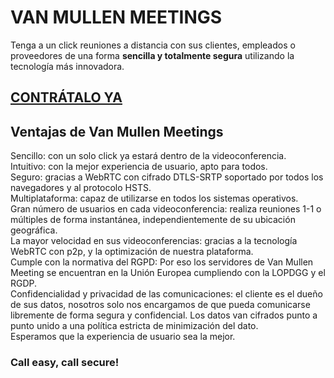 <link rel="canonical" href="https://vanmullen.com/" />

# VAN MULLEN MEETINGS

Tenga a un click reuniones a distancia con sus clientes, empleados o proveedores de una forma **sencilla y totalmente segura** utilizando la tecnología más innovadora.

## [CONTRÁTALO YA](https://perseusyrcabogados.com/contacto.html "CONTRÁTALO YA")

## Ventajas de Van Mullen Meetings

Sencillo: con un solo click ya estará dentro de la videoconferencia.  
Intuitivo: con la mejor experiencia de usuario, apto para todos.  
Seguro: gracias a WebRTC con cifrado DTLS-SRTP soportado por todos los navegadores y al protocolo HSTS.  
Multiplataforma: capaz de utilizarse en todos los sistemas operativos.  
Gran número de usuarios en cada videoconferencia: realiza reuniones 1-1 o múltiples de forma instantánea, independientemente de su ubicación geográfica.  
La mayor velocidad en sus videoconferencias: gracias a la tecnología WebRTC con p2p, y la optimización de nuestra plataforma.  
Cumple con la normativa del RGPD: Por eso los servidores de Van Mullen Meeting se encuentran en la Unión Europea cumpliendo con la LOPDGG y el RGDP.  
Confidencialidad y privacidad de las comunicaciones: el cliente es el dueño de sus datos, nosotros solo nos encargamos de que pueda comunicarse libremente de forma segura y   confidencial. Los datos van cifrados punto a punto unido a una política estricta de minimización del dato.  
Esperamos que la experiencia de usuario sea la mejor.  

### Call easy, call secure!
